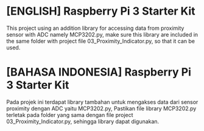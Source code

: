 
# [ENGLISH] Raspberry Pi 3 Starter Kit
This project using an addition library for accessing data from proximity sensor with ADC namely MCP3202.py, make sure this library are included in the same folder with project file 03_Proximity_Indicator.py, so that it can be used.

# [BAHASA INDONESIA] Raspberry Pi 3 Starter Kit
Pada projek ini terdapat library tambahan untuk mengakses data dari sensor proximity dengan ADC yaitu MCP3202.py, Pastikan file library MCP3202.py terletak pada folder yang sama dengan file project 03_Proximity_Indicator.py, sehingga library dapat digunakan. 
